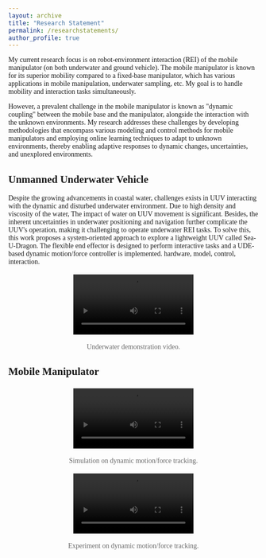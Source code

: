 ```yaml
---
layout: archive
title: "Research Statement"
permalink: /researchstatements/
author_profile: true
---
```



<html>
<head>
    <style>
        body {
            font-family: 'Times New Roman', Times, serif;
        }
        ol {
            padding-left: 20px;
        }
        /* .video-container {
            display: flex;
            justify-content: space-around;
        } */
        .video-container {
            text-align: center;
            /* margin-bottom: 3px;  */
        }
        .video-container p {
            color: #666; /* 设置备注文本的颜色 */
            font-size: 14px; /* 设置备注文本的大小 */
        }
        video {
            max-width: 48%; /* 视频宽度调整为容器宽度的一半，以便两个视频并排显示 */
            margin: 3px; /* 视频之间和容器边缘的间隔The mobile manipulator is known for its superior mobility compared to a fixed-base manipulator. It has various applications in mobile manipulation, underwater sampling, etc. 
 */
        }
    </style>
</head>
<body>
    <p>My current research focus is on robot-environment interaction (REI) of the mobile manipulator (on both underwater and ground vehicle). The mobile manipulator is known for its superior mobility compared to a fixed-base manipulator, which has various applications in mobile manipulation, underwater sampling, etc. My goal is to handle mobility and interaction tasks simultaneously. </p>
    <p>However, a prevalent challenge in the mobile manipulator is known as "dynamic coupling" between the mobile base and the manipulator, alongside the interaction with the unknown environments. My research addresses these challenges by developing methodologies that encompass various modeling and control methods for mobile manipulators and employing online learning techniques to adapt to unknown environments, thereby enabling adaptive responses to dynamic changes, uncertainties, and unexplored environments.    </p>
    <!-- My methodologies study different modeling and control methods of mobile manipulators. On the other hand, another challenge lies in uncertainties and unknown environments. My approaches involve online learning of unknown environmental parameters, enabling adaptive responses to changes. -->
    <!-- My research addresses these challenges by developing methodologies that encompass various modeling and control methods for mobile manipulators and employing online learning techniques to adapt to unknown environmental parameters, thereby enabling adaptive responses to dynamic changes, uncertainties, and unexplored environments. -->
    <h2>Unmanned Underwater Vehicle</h2>
    <p>Despite the growing advancements in coastal water, challenges exists in UUV interacting with the dynamic and disturbed underwater environment. Due to high density and viscosity of the water, The impact of water on UUV movement is significant. Besides, the inherent uncertainties in underwater positioning and navigation further complicate the UUV's operation, making it challenging to operate underwater REI tasks. To solve this, this work proposes a system-oriented approach to explore a lightweight UUV called Sea-U-Dragon. 
    The flexible end effector is designed to perform interactive tasks and a UDE-based dynamic motion/force controller is implemented. 
    hardware, model, control, interaction. 
    </p>
    <div class="video-container">
        <video controls>
            <source src="../files/uuv_rei.mp4" type="video/mp4">
            Your browser does not support the video tag.
        </video>
        <p>Underwater demonstration video.</p>
    </div>
    <h2>Mobile Manipulator</h2>
    <div class="video-container">
        <video controls>
            <source src="../files/mm_sim.mp4" type="video/mp4">
            Your browser does not support the video tag.
        </video>
        <p>Simulation on dynamic motion/force tracking.</p>
    </div>
    <div class="video-container">
        <video controls>
            <source src="../files/mm_exp.mp4" type="video/mp4">
            Your browser does not support the video tag.
        </video>
        <p>Experiment on dynamic motion/force tracking.</p>
    </div>
</body>
</html>
